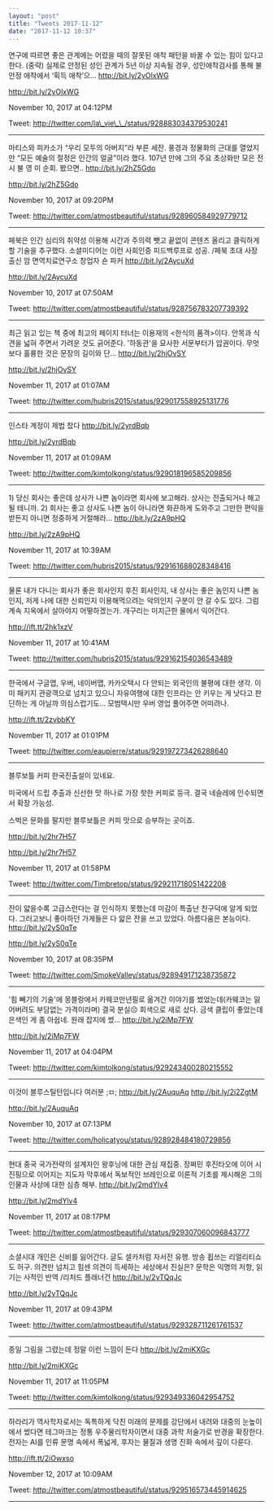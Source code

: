 ```yaml
---
layout: "post"
title: "Tweets 2017-11-12"
date: "2017-11-12 10:37"
---
```



연구에 따르면 좋은 관계에는 어렸을 때의 잘못된 애착 패턴을 바꿀 수 있는 힘이 있다고 한다. \(중략\) 실제로 안정된 성인 관계가 5년 이상 지속될 경우, 성인애착검사를 통해 불안정 애착에서 ‘획득 애착’으… http://bit.ly/2yOlxWG



http://bit.ly/2yOlxWG



November 10, 2017 at 04:12PM



Tweet: http://twitter.com/la\_vie\_\_/status/928883034379530241



----------------------------------



마티스와 피카소가 “우리 모두의 아버지”라 부른 세잔. 풍경과 정물화의 근대를 열었지만 “모든 예술의 절정은 인간의 얼굴”이라 했다. 107년 만에 그의 주요 초상화만 모은 전시 불 영 미 순회. 봤으면.. http://bit.ly/2hZ5Gdo



http://bit.ly/2hZ5Gdo



November 10, 2017 at 09:20PM



Tweet: http://twitter.com/atmostbeautiful/status/928960584929779712



----------------------------------



페북은 인간 심리의 취약성 이용해 시간과 주의력 뺏고 끝없이 콘텐츠 올리고 클릭하게 할 기술을 추구했다. 소셜미디어는 이런 사회인증 피드백루프로 성공. /페북 초대 사장 출신 암 면역치료연구소 창업자 숀 파커 http://bit.ly/2AycuXd



http://bit.ly/2AycuXd



November 10, 2017 at 07:50AM



Tweet: http://twitter.com/atmostbeautiful/status/928756783207739392



----------------------------------



최근 읽고 있는 책 중에 최고의 페이지 터너는 이용재의 &lt;한식의 품격&gt;이다. 안목과 식견을 넓혀 주면서 가려운 것도 긁어준다. '하동관'을 묘사한 서문부터가 압권이다. 무엇보다 훌륭한 것은 문장의 길이와 단… http://bit.ly/2hjOvSY



http://bit.ly/2hjOvSY



November 11, 2017 at 01:07AM



Tweet: http://twitter.com/hubris2015/status/929017558925131776



----------------------------------



인스타 계정이 제법 찼다 http://bit.ly/2yrdBqb



http://bit.ly/2yrdBqb



November 11, 2017 at 01:09AM



Tweet: http://twitter.com/kimtolkong/status/929018196585209856



----------------------------------



1\) 당신 회사는 좋은데 상사가 나쁜 놈이라면 회사에 보고해라. 상사는 전출되거나 해고될 테니까. 2\) 회사는 좋고 상사도 나쁜 놈이 아니라면 화끈하게 도와주고 그만한 편익을 받든지 아니면 정중하게 거절해라… http://bit.ly/2zA9pHQ



http://bit.ly/2zA9pHQ



November 11, 2017 at 10:39AM



Tweet: http://twitter.com/hubris2015/status/929161688028348416



----------------------------------



물론 내가 다니는 회사가 좋은 회사인지 후진 회사인지, 내 상사는 좋은 놈인지 나쁜 놈인지, 저게 나에 대한 신뢰인지 이용해먹으려는 악의인지 구분이 안 갈 수도 있다. 그럼 계속 지옥에서 살아야지 어떻하겠는가. 개구리는 미지근한 물에서 익어간다.



http://ift.tt/2hk1xzV



November 11, 2017 at 10:41AM



Tweet: http://twitter.com/hubris2015/status/929162154036543489



----------------------------------



한국에서 구글맵, 우버, 네이버맵, 카카오택시 다 안되는 외국인의 불평에 대한 생각. 이미 패키지 관광객으로 넘치고 있으니 자유여행에 대한 인프라는 안 키우는 게 낫다고 판단하는 게 아닐까 의심스럽기도... 모범택시만 우버 영업 풀어주면 어떠려나.



http://ift.tt/2zvbbKY



November 11, 2017 at 01:01PM



Tweet: http://twitter.com/eaupierre/status/929197273426288640



----------------------------------



블루보틀 커피 한국진출설이 있네요.

미국에서 드립 추출과 신선한 맛 하나로 가장 핫한 커피로 등극. 결국 네슬레에 인수되면서 확장 가능성.

스벅은 문화를 팔지만 블루보틀은 커피 맛으로 승부하는 곳이죠.

http://bit.ly/2hr7H57



http://bit.ly/2hr7H57



November 11, 2017 at 01:58PM



Tweet: http://twitter.com/Timbretop/status/929211718051422208



----------------------------------



잔이 얇을수록 고급스런다는 걸 인식하지 못했는데 미감이 특출난 친구덕에 알게 되었다. 그러고보니 좋아하던 가게들은 다 앏은 잔을 쓰고 있었다. 아름다움은 본능이다. http://bit.ly/2yS0qTe



http://bit.ly/2yS0qTe



November 10, 2017 at 08:35PM



Tweet: http://twitter.com/SmokeValley/status/928949171238735872



----------------------------------



'힘 빼기의 기술'에 몽블랑에서 카웨코만년필로 옮겨간 이야기를 썼었는데\(카웨코는 잃어버려도 부담없는 가격이라며\) 결국 분실😔 회색으로 새로 샀다. 금색 클립이 좋았는데 은색인 게 좀 아쉽네. 원래 잡지에 썼… http://bit.ly/2iMp7FW



http://bit.ly/2iMp7FW



November 11, 2017 at 04:04PM



Tweet: http://twitter.com/kimtolkong/status/929243400280215552



----------------------------------



이것이 블루스틸턴입니다 여러분 ;ㅁ; http://bit.ly/2AuquAq http://bit.ly/2i2ZgtM



http://bit.ly/2AuquAq



November 10, 2017 at 07:13PM



Tweet: http://twitter.com/holicatyou/status/928928484180729856



----------------------------------



현대 중국 국가전략의 설계자인 왕후닝에 대한 관심 재집중. 장쩌민 후진타오에 이어 시진핑으로 이어지는 지도자 막후에서 독보적인 브레인으로 이론적 기초를 제시해온 그의 인물과 사상에 대한 심층 해부. http://bit.ly/2mdYlv4



http://bit.ly/2mdYlv4



November 11, 2017 at 08:17PM



Tweet: http://twitter.com/atmostbeautiful/status/929307060096843777



----------------------------------



소셜시대 개인은 신비를 잃어간다. 글도 셀카처럼 자서전 유행. 방송 휩쓰는 리얼리티쇼도 허구. 의견만 넘치고 힘센 의견이 득세하는 세상에서 진실은? 문학은 익명의 저항, 읽기는 사적인 반역 /리처드 플래너건 http://bit.ly/2yTQqJc



http://bit.ly/2yTQqJc



November 11, 2017 at 09:43PM



Tweet: http://twitter.com/atmostbeautiful/status/929328711261761537



----------------------------------



종일 그림을 그렸는데 정말 이런 느낌이 든다 http://bit.ly/2miKXGc



http://bit.ly/2miKXGc



November 11, 2017 at 11:05PM



Tweet: http://twitter.com/kimtolkong/status/929349336042954752



----------------------------------



하라리가 역사학자로서는 독특하게 닥친 미래의 문제를 강단에서 내려와 대중의 눈높이에서 썼다면 테그마크는 정통 우주물리학자이면서 대중 과학 저술가로 반경을 확장한다. 전자는 AI를 인류 문명 속에서 폭넓게, 후자는 물질과 생명 진화 속에서 깊이 다룬다.



http://ift.tt/2iOwxso



November 12, 2017 at 10:09AM



Tweet: http://twitter.com/atmostbeautiful/status/929516573445914625



----------------------------------
